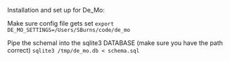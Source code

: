 Installation and set up for De_Mo:

Make sure config file gets set
`export DE_MO_SETTINGS=/Users/SBurns/code/de_mo`

Pipe the schemal into the sqlite3 DATABASE (make sure you have the path correct)
`sqlite3 /tmp/de_mo.db < schema.sql`
